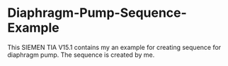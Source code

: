 # Diaphragm-Pump-Sequence-Example
This SIEMEN TIA V15.1 contains my an example for creating sequence for diaphragm pump. The sequence is created by me.
